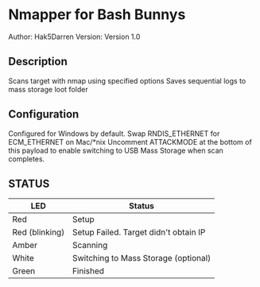 # Nmapper for Bash Bunnys

Author: Hak5Darren
Version: Version 1.0

## Description

Scans target with nmap using specified options
Saves sequential logs to mass storage loot folder

## Configuration

Configured for Windows by default. Swap RNDIS_ETHERNET for ECM_ETHERNET on Mac/*nix
Uncomment ATTACKMODE at the bottom of this payload to enable switching to USB Mass Storage when scan completes.

## STATUS

| LED              | Status                                |
| ---------------- | ------------------------------------- |
| Red              | Setup                                 |
| Red (blinking)   | Setup Failed. Target didn't obtain IP |
| Amber            | Scanning                              |
| White            | Switching to Mass Storage (optional)  |
| Green            | Finished                              |
